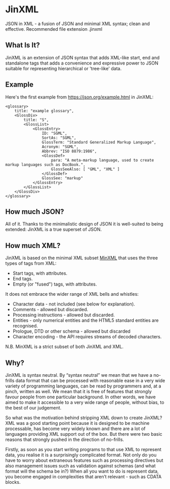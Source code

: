 # JinXML

JSON in XML - a fusion of JSON and minimal XML syntax; clean and effective. Recommended file extension .jinxml

## What Is It?

JinXML is an extension of JSON syntax that adds XML-like start, end and standalone tags that adds a convenience and expressive power to JSON suitable for representing hierarchical or 'tree-like' data. 

## Example

Here's the first example from https://json.org/example.html in JinXML:

```
<glossary>
    title: "example glossary",
    <GlossDiv>
        title: "S",
        <GlossList>
            <GlossEntry>
                ID: "SGML",
                SortAs: "SGML",
                GlossTerm: "Standard Generalized Markup Language",
                Acronym: "SGML",
                Abbrev: "ISO 8879:1986",
                <GlossDef>
                    para: "A meta-markup language, used to create markup languages such as DocBook.",
                    GlossSeeAlso: [ "GML", "XML" ]
                </GlossDef>
                GlossSee: "markup"
            </GlossEntry>
        </GlossList>
    </GlossDiv>
</glossary>
```



## How much JSON?

All of it. Thanks to the minimalistic design of JSON it is well-suited to being extended: JinXML is a true superset of JSON.

## How much XML?

JinXML is based on the minimal XML subset [MinXML](https://github.com/sfkleach/MinXML) that uses the three types of tags from XML:

* Start tags, with attributes.
* End tags.
* Empty (or "fused") tags, with attributes.

It does not embrace the wider range of XML bells and whistles:

* Character data - not included (see below for explanation).
* Comments - allowed but discarded.
* Processing instructions - allowed but discarded.
* Entities - only numerical entities and the HTML5 standard entities are recognised.
* Prologue, DTD or other schema - allowed but discarded
* Character encoding - the API requires streams of decoded characters.

N.B. MinXML is a strict subset of both JinXML and XML.

## Why?

JinXML is syntax neutral. By “syntax neutral” we mean that we have a no-frills data format that can be processed with reasonable ease in a very wide variety of programming languages, can be read by programmers and, at a pinch, written as well. We mean that it is free of features that strongly favour people from one particular background. In other words, we have aimed to make it accessible to a very wide range of people, without bias, to the best of our judgement.

So what was the motivation behind stripping XML down to create JinXML? XML was a good starting point because it is designed to be machine processable, has become very widely known and there are a lot of languages providing XML support out of the box. But there were two basic reasons that strongly pushed in the direction of no-frills.

Firstly, as soon as you start writing programs to that use XML to represent data, you realise it is a surprisingly complicated format. Not only do you have to worry about extraneous features such as processing directives but also management issues such as validation against schemas (and what format will the schema be in?) When all you want to do is represent data, you become engaged in complexities that aren’t relevant - such as CDATA blocks.
